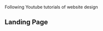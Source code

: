 <title># Website_Design_Shadowing</title>

Following Youtube tutorials of website design


<h2>Landing Page</h2>
